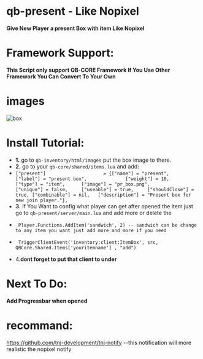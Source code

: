 # qb-present - Like Nopixel
**Give New Player a present Box with item Like Nopixel**

# Framework Support:
**This Script only support QB-CORE Framework If You Use Other Framework You Can Convert To Your Own**

# images
![box](https://i.imgur.com/zxsDgNT.png)

# Install Tutorial:
- **1.** go to `qb-inventory/html/images` put the box image to there.
-  **2.** go to your `qb-core/shared/items.lua` and add:     
-  ` ["present"] 					 = {["name"] = "present", 			  			["label"] = "present box", 				["weight"] = 10, 		["type"] = "item", 		["image"] = "pr_box.png", 		    ["unique"] = false, 	["useable"] = true, 	["shouldClose"] = true,	["combinable"] = nil,   ["description"] = "Present box for new join player."},
`
- **3.** If You Want to config what player can get after opened the item just go to `qb-present/server/main.lua` and add more or delete the 
-      Player.Functions.AddItem('sandwich', 2) -- sandwich can be change to any item you want just add more and more if you need
-      TriggerClientEvent('inventory:client:ItemBox', src, QBCore.Shared.Items['youritemname'] , "add")
- 4.**dont forget to put that client to under**

# Next To Do:
**Add Progressbar when opened**

# recommand:
https://github.com/tnj-development/tnj-notify  --this notification will more realistic the nopixel notify
